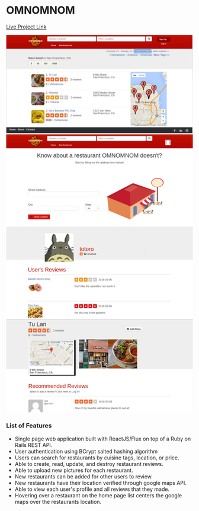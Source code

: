 # OMNOMNOM

[Live Project Link](https://infinite-bastion-7843.herokuapp.com)

![](https://github.com/austinkao91/capstone-project/raw/master/readme_photos/home.png)
![](https://github.com/austinkao91/capstone-project/raw/master/readme_photos/new.png)
![](https://github.com/austinkao91/capstone-project/raw/master/readme_photos/user.png)
![](https://github.com/austinkao91/capstone-project/raw/master/readme_photos/view.png)

### List of Features
* Single page web application built with ReactJS/Flux on top of a Ruby on Rails REST API.
* User authentication using BCrypt salted hashing algorithm
* Users can search for restaurants by cuisine tags, location, or price.
* Able to create, read, update, and destroy restaurant reviews.
* Able to upload new pictures for each restaurant.
* New restaurants can be added for other users to review.
* New restaurants have their location verified through google maps API.
* Able to view each user's profile and all reviews that they made.
* Hovering over a restaurant on the home page list centers the google maps over the restaurants location.
